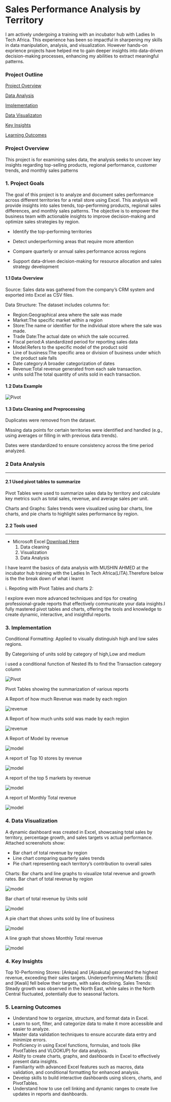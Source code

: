 # Sales Performance Analysis by Territory

I am actively undergoing a training with an incubator hub with Ladies In Tech Africa. This experience has been so impactful in sharpening my skills in data manipulation, analysis, and visualization. However hands-on exprience projects have helped me to gain deeper insights into data-driven decision-making processes, enhancing my abilities to extract meaningful patterns.
### Project Outline

[Project Overview](#project-overview)

[Data Analysis](#data-analysis)

[Implementation](#implementation)

[Data Visualizaton](#data-visualization)

[Key Insights](#key-insights)

[Learning Outcomes](#learning-outcomes)

### Project Overview

 This project is for examining sales data, the analysis seeks to uncover key insights regarding top-selling products, regional performance, customer trends, and monthly sales patterns
 
### 1. Project Goals

The goal of this project is to analyze and document sales performance across different territories for a retail store using Excel. This analysis will provide insights into sales trends, top-performing products, regional sales differences, and monthly sales patterns. The objective is to empower the business team with actionable insights to improve decision-making and optimize sales strategies by region.

- Identify the top-performing territories

- Detect underperforming areas that require more attention

- Compare quarterly or annual sales performance across regions

- Support data-driven decision-making for resource allocation and sales strategy development

#### 1.1 Data Overview

Source: Sales data was gathered from the company’s CRM system and exported into Excel as CSV files.

Data Structure: The dataset includes columns for:

- Region:Geographical area where the sale was made
- Market:The specific market within a region
- Store:The name or identifier for the individual store where the sale was made.
- Trade Date:The actual date on which the sale occurred.
- Fiscal period:A standardized period for reporting sales data
- Model:Refers to the specific model of the product sold
- Line of business:The specific area or division of business under which the product sale falls
- Date category:A broader categorization of dates
- Revenue:Total revenue generated from each sale transaction.
- units sold:The total quantity of units sold in each transaction.

#### 1.2 Data Example

![Pivot](https://github.com/sharifahstella/LITA_Class_Documentation/blob/main/terri.JPG)

 #### 1.3 Data Cleaning and Preprocessing

Duplicates were removed from the dataset.

Missing data points for certain territories were identified and handled (e.g., using averages or filling in with previous data trends).

Dates were standardized to ensure consistency across the time period analyzed.

### 2 Data Analysis
---
#### 2.1  Used pivot tables to summarize

Pivot Tables were used to summarize sales data by territory and calculate key metrics such as total sales, revenue, and average sales per unit.

Charts and Graphs: Sales trends were visualized using bar charts, line charts, and pie charts to highlight sales performance by region.

#### 2.2 Tools used
---
- Microsoft Excel [Download Here](https://www.microsoft.com)
  1. Data cleaning
  2. Visualization
  3. Data Analysis
  
I have learnt the basics of data analysis with MUSHIN AHMED at the incubator hub training with the Ladies In Tech Africa(LITA).Therefore below is the the break down of what i learnt 

i. Repoting with Pivot Tables and charts 2:

I explore even more advanced techniques and tips for creating professional-grade reports that effectively communicate your data insights.I fully mastered pivot tables and charts, offering the tools and knowledge to create dynamic, interactive, and insightful reports.


### 3. Implementation


Conditional Formatting: Applied to visually distinguish high and low sales regions.

By Categorising of units sold by category of high,Low and medium

i used a conditional function of Nested Ifs to find the Transaction category column

![Pivot](https://github.com/sharifahstella/LITA_Class_Documentation/blob/main/pivot.JPG)

Pivot Tables showing the summarization of various reports 

A Report of how much Revenue was made by each region

![revenue](https://github.com/sharifahstella/LITA_Class_Documentation-Excel/blob/main/Revenue%20region.JPG)

A Report of how much units sold was made by each region

![revenue](https://github.com/sharifahstella/LITA_Class_Documentation-Excel/blob/main/Revenue%20region.JPG)

A Report of Model by revenue

![model](https://github.com/sharifahstella/LITA_Class_Documentation-Excel/blob/main/modelrevenue.JPG)

A report of Top 10 stores by revenue

![model](https://github.com/sharifahstella/LITA_Class_Documentation-Excel/blob/main/Top10%20store.JPG)

A report of the top 5 markets by revenue

![model](https://github.com/sharifahstella/LITA_Class_Documentation-Excel/blob/main/Top5markets.JPG)

A report of Monthly Total revenue 

![model](https://github.com/sharifahstella/LITA_Class_Documentation-Excel/blob/main/monthly%20%20total%20revenue.PNG)

### 4. Data Visualization

A dynamic dashboard was created in Excel, showcasing total sales by territory, percentage growth, and sales targets vs actual performance. Attached screenshots show:
- Bar chart of total revenue by region
- Line chart comparing quarterly sales trends
- Pie chart representing each territory’s contribution to overall sales

Charts: Bar charts and line graphs to visualize total revenue and growth rates.
Bar chart of total revenue by region

![model](https://github.com/sharifahstella/LITA_Class_Documentation-Excel/blob/main/bargraph.PNG)

Bar chart of total revenue by Units sold

![model](https://github.com/sharifahstella/LITA_Class_Documentation-Excel/blob/main/horizontal.PNG)

A pie chart that shows units sold by line of business

![model](https://github.com/sharifahstella/LITA_Class_Documentation-Excel/blob/main/pie.PNG)

A line graph that shows Monthly Total revenue

![model](https://github.com/sharifahstella/LITA_Class_Documentation-Excel/blob/main/line.PNG)


### 4. Key Insights

Top 10-Performing Stores: [Ankpa] and [Ajoakuta] generated the highest revenue, exceeding their sales targets.
Underperforming Markets: [Boki] and [Kwali] fell below their targets, with sales declining.
Sales Trends: Steady growth was observed in the North East, while sales in the North Central fluctuated, potentially due to seasonal factors.


### 5. Learning Outcomes 
- Understand how to organize, structure, and format data in Excel.
- Learn to sort, filter, and categorize data to make it more accessible and easier to analyze.
- Master data validation techniques to ensure accurate data entry and minimize errors.
- Proficiency in using Excel functions, formulas, and tools (like PivotTables and VLOOKUP) for data analysis.
- Ability to create charts, graphs, and dashboards in Excel to effectively present data insights.
- Familiarity with advanced Excel features such as macros, data validation, and conditional formatting for enhanced analysis.
- Develop skills to build interactive dashboards using slicers, charts, and PivotTables.
- Understand how to use cell linking and dynamic ranges to create live updates in reports and dashboards.
